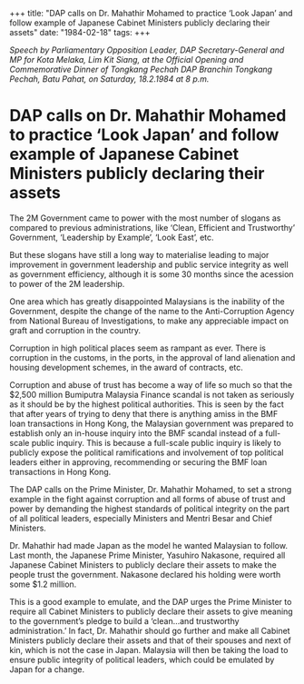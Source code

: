 +++ 
title: "DAP calls on Dr. Mahathir Mohamed to practice ‘Look Japan’ and follow example of Japanese Cabinet Ministers publicly declaring their assets"
date: "1984-02-18"
tags:
+++

_Speech by Parliamentary Opposition Leader, DAP Secretary-General and MP for Kota Melaka, Lim Kit Siang, at the Official Opening and Commemorative Dinner of Tongkang Pechah DAP Branchin Tongkang Pechah, Batu Pahat, on Saturday, 18.2.1984 at 8 p.m._

# DAP calls on Dr. Mahathir Mohamed to practice ‘Look Japan’ and follow example of Japanese Cabinet Ministers publicly declaring their assets

The 2M Government came to power with the most number of slogans as compared to previous administrations, like ‘Clean, Efficient and Trustworthy’ Government, ‘Leadership by Example’, ‘Look East’, etc.</u>

But these slogans have still a long way to materialise leading to major improvement in government leadership and public service integrity as well as government efficiency, although it is some 30 months since the acession to power of the 2M leadership.

One area which has greatly disappointed Malaysians is the inability of the Government, despite the change of the name to the Anti-Corruption Agency from National Bureau of Investigations, to make any appreciable impact on graft and corruption in the country.

Corruption in high political places seem as rampant as ever. There is corruption in the customs, in the ports, in the approval of land alienation and housing development schemes, in the award of contracts, etc.

Corruption and abuse of trust has become a way of life so much so that the $2,500 million Bumiputra Malaysia Finance scandal is not taken as seriously as it should be by the highest political authorities. This is seen by the fact that after years of trying to deny that there is anything amiss in the BMF loan transactions in Hong Kong, the Malaysian government was prepared to establish only an in-house inquiry into the BMF scandal instead of a full-scale public inquiry. This is because a full-scale public inquiry is likely to publicly expose the political ramifications and involvement of top political leaders either in approving, recommending or securing the BMF loan transactions in Hong Kong. 

The DAP calls on the Prime Minister, Dr. Mahathir Mohamed, to set a strong example in the fight against corruption and all forms of 
abuse of trust and power by demanding the highest standards of political integrity on the part of all political leaders, especially Ministers and Mentri Besar and Chief Ministers.

Dr. Mahathir had made Japan as the model he wanted Malaysian to follow. Last month, the Japanese Prime Minister, Yasuhiro Nakasone, required all Japanese Cabinet Ministers to publicly declare their assets to make the people trust the government. Nakasone declared his holding were worth some $1.2 million.

This is a good example to emulate, and the DAP urges the Prime Minister to require all Cabinet Ministers to publicly declare their assets to give meaning to the government’s pledge to build a ‘clean…and trustworthy administration.’ In fact, Dr. Mahathir should go further and make all Cabinet Ministers publicly declare their assets and that of their spouses and next of kin, which is not the case in Japan. 
Malaysia will then be taking the load to ensure public integrity of political leaders, which could be emulated by Japan for a change.
 
